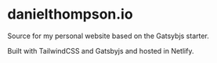 # danielthompson.io
Source for my personal website based on the Gatsybjs starter.

Built with TailwindCSS and Gatsbyjs and hosted in Netlify.
